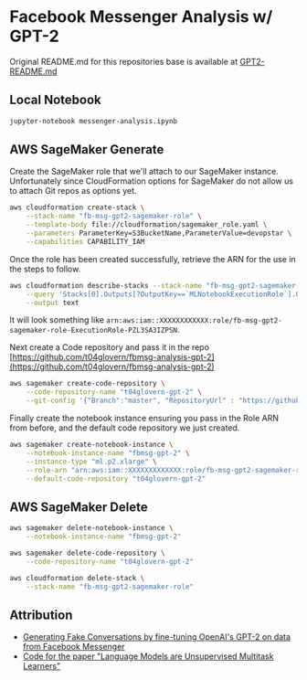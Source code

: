 # Facebook Messenger Analysis w/ GPT-2

Original README.md for this repositories base is available at [GPT2-README.md](GPT2-README.md)

## Local Notebook

```bash
jupyter-notebook messenger-analysis.ipynb
```

## AWS SageMaker Generate

Create the SageMaker role that we'll attach to our SageMaker instance. Unfortunately since CloudFormation options for SageMaker do not allow us to attach Git repos as options yet.

```bash
aws cloudformation create-stack \
    --stack-name "fb-msg-gpt2-sagemaker-role" \
    --template-body file://cloudformation/sagemaker_role.yaml \
    --parameters ParameterKey=S3BucketName,ParameterValue=devopstar \
    --capabilities CAPABILITY_IAM
```

Once the role has been created successfully, retrieve the ARN for the use in the steps to follow.

```bash
aws cloudformation describe-stacks --stack-name "fb-msg-gpt2-sagemaker-role" \
    --query 'Stacks[0].Outputs[?OutputKey==`MLNotebookExecutionRole`].OutputValue' \
    --output text
```

It will look something like `arn:aws:iam::XXXXXXXXXXXX:role/fb-msg-gpt2-sagemaker-role-ExecutionRole-PZL3SA3IZPSN`.

Next create a Code repository and pass it in the repo [https://github.com/t04glovern/fbmsg-analysis-gpt-2](https://github.com/t04glovern/fbmsg-analysis-gpt-2)

```bash
aws sagemaker create-code-repository \
    --code-repository-name "t04glovern-gpt-2" \
    --git-config '{"Branch":"master", "RepositoryUrl" : "https://github.com/t04glovern/fbmsg-analysis-gpt-2" }'
```

Finally create the notebook instance ensuring you pass in the Role ARN from before, and the default code repository we just created.

```bash
aws sagemaker create-notebook-instance \
    --notebook-instance-name "fbmsg-gpt-2" \
    --instance-type "ml.p2.xlarge" \
    --role-arn "arn:aws:iam::XXXXXXXXXXXXX:role/fb-msg-gpt2-sagemaker-role-ExecutionRole-PZL3SA3IZPSN" \
    --default-code-repository "t04glovern-gpt-2"
```

## AWS SageMaker Delete

```bash
aws sagemaker delete-notebook-instance \
    --notebook-instance-name "fbmsg-gpt-2"

aws sagemaker delete-code-repository \
    --code-repository-name "t04glovern-gpt-2"

aws cloudformation delete-stack \
    --stack-name "fb-msg-gpt2-sagemaker-role"
```

## Attribution

- [Generating Fake Conversations by fine-tuning OpenAI's GPT-2 on data from Facebook Messenger](https://svilentodorov.xyz/blog/gpt-finetune)
- [Code for the paper "Language Models are Unsupervised Multitask Learners"](https://github.com/openai/gpt-2)
